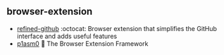 ## browser-extension

- [refined-github](https://github.com/refined-github/refined-github) :octocat: Browser extension that simplifies the GitHub interface and adds useful features
- [p1asm0](https://github.com/PlasmoHQ/plasmo) 🧩 The Browser Extension Framework